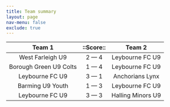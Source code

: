 ```yaml
---
title: Team summary
layout: page
nav-menu: false
exclude: true
---
```




|         Team 1         |  ::Score::  |      Team 2       |
|:----------------------:|:-----------:|:-----------------:|
|    West Farleigh U9    | 2 &mdash; 4 |  Leybourne FC U9  |
| Borough Green U9 Colts | 1 &mdash; 4 |  Leybourne FC U9  |
|    Leybourne FC U9     | 3 &mdash; 1 |  Anchorians Lynx  |
|    Barming U9 Youth    | 1 &mdash; 3 |  Leybourne FC U9  |
|    Leybourne FC U9     | 3 &mdash; 3 | Halling Minors U9 |

 <br /><br /><br />